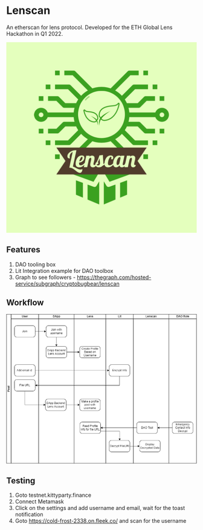 # Lenscan

An etherscan for lens protocol. Developed for the ETH Global Lens Hackathon in Q1 2022.

![image info](./logo.png) 

## Features
1. DAO tooling box
2. Lit Integration example for DAO toolbox
3. Graph to see followers - https://thegraph.com/hosted-service/subgraph/cryptobugbear/lenscan


## Workflow 

![Workflow](./lenscan.png) 



## Testing

1. Goto testnet.kittyparty.finance
2. Connect Metamask
3. Click on the settings and add username and email, wait for the toast notification
4. Goto https://cold-frost-2338.on.fleek.co/ and scan for the username
